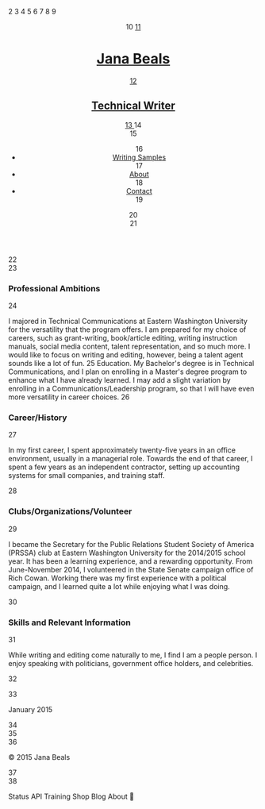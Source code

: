 <!DOCTYPE html> 
2 <html> 
3 	<head> 
4 		<meta charset="utf-8"> 
5 		<title>Jana Beals | Technical Writer</title> 
6 		<link rel="stylesheet" href="styles.css"> 
7 	</head> 
8 	<body> 
9 		<header> 
10 			<a href="index.html"> 
11 				<h1>Jana Beals</h1> 
12 				<h2>Technical Writer</h2> 
13 			</a> 
14 			<nav> 
15 				<ul> 
16 					<li><a href="index.html">Writing Samples</a></li> 
17 					<li><a href="about.html">About</a></li> 
18 					<li><a href="contact.html">Contact</a></li> 
19 				</ul> 
20 			</nav> 
21 		</header> 
22 		<section> 
23 		<h3>Professional Ambitions</h3> 
24 			<p>I majored in Technical Communications at Eastern Washington University for the versatility that the program offers. I am prepared for my choice of careers, such as grant-writing, book/article editing, writing instruction manuals, social media content, talent representation, and so much more. I would like to focus on writing and editing, however, being a talent agent sounds like a lot of fun. 
25 			Education. My Bachelor's degree is in Technical Communications, and I plan on enrolling in a Master's degree program to enhance what I have already learned. I may add a slight variation by enrolling in a Communications/Leadership program, so that I will have even more versatility in career choices. 
26 		<h3>Career/History</h3> 
27 			<p>In my first career, I spent approximately twenty-five years in an office environment, usually in a managerial role. Towards the end of that career, I spent a few years as an independent contractor, setting up accounting systems for small companies, and training staff.</P> 
28 		<h3>Clubs/Organizations/Volunteer</h3> 
29 			<p>I became the Secretary for the Public Relations Student Society of America (PRSSA) club at Eastern Washington University for the 2014/2015 school year. It has been a learning experience, and a rewarding opportunity. From June-November 2014, I volunteered in the State Senate campaign office of Rich Cowan. Working there was my first experience with a political campaign, and I learned quite a lot while enjoying what I was doing.</P> 
30 		<h3>Skills and Relevant Information</h3> 
31 			<p>While writing and editing come naturally to me, I find I am a people person. I enjoy speaking with politicians, government office holders, and celebrities.</p> 
32 
 
33 				<p>January 2015</p> 
34 		</section> 
35 		<footer> 
36 			<p>&copy; 2015 Jana Beals</p> 
37 		</footer> 
38 	</body> 
 


 
   

Status
 API
 Training
 Shop
 Blog
 About
 
